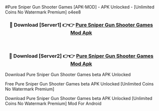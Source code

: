 #Pure Sniper Gun Shooter Games [APK-MOD] - APK Unlocked - [Unlimited Coins No Watermark Premium] o4ee8



<div align="center">

<h3>🔴 Download [Server1] 👉👉 <a href="https://momento.my/?title=Pure_Sniper_Gun_Shooter_Games">Pure Sniper Gun Shooter Games Mod Apk</a></h3><br>

<h3>🔴 Download [Server2] 👉👉 <a href="https://momento.my/?title=Pure_Sniper_Gun_Shooter_Games">Pure Sniper Gun Shooter Games Mod Apk</a></h3>
</div>



Download Pure Sniper Gun Shooter Games beta APK Unlocked

Free Pure Sniper Gun Shooter Games beta APK Unlocked [Unlimited Coins No Watermark Premium]

Download Pure Sniper Gun Shooter Games beta APK Unlocked [Unlimited Coins No Watermark Premium] Mod For Android
